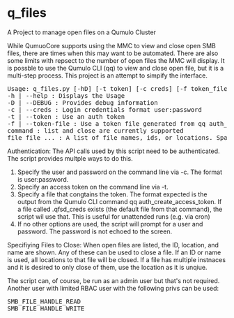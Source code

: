# q_files
A Project to manage open files on a Qumulo Cluster

While QumuoCore supports using the MMC to view and close open SMB files, there are times when this may want to be automated.  There are also some limits with repsect to the number of open files the MMC will display. 
It is possble to use the Qumulo CLI (qq) to view and close open file, but it is a multi-step process.  This project is an attempt to simpify the interface.

<pre>
Usage: q_files.py [-hD] [-t token] [-c creds] [-f token_file] command qumulo [file file ...]
-h | --help : Displays the Usage
-D | --DEBUG : Provides debug information
-c | --creds : Login credentials format user:password
-t | --token : Use an auth token
-f | --token-file : Use a token file generated from qq auth_create_token
command : list and close are currently supported
file file ... : A list of file names, ids, or locations. Space separated. [for close only]
</pre>

Authentication:
The API calls used by this script need to be authenticated.  The script provides multple ways to do this.

1. Specify the user and password on the command line via -c.  The format is user:password.
2. Specify an access token on the command line via -t.
3. Specify a file that congtains the token.  The format expected is the output from the Qumulo CLI command qq auth_create_access_token.  If a file called .qfsd_creds exists (the default file from that command), the script wil use that.  This is useful for unattended runs (e.g. via cron)
4. If no other options are used, the script will prompt for a user and password.  The password is not echoed to the screen.

Specifiying Files to Close:
When open files are listed, the ID, location, and name are shown.  Any of these can be used to close a file.  If an ID or name is used, all locations to that file will be closed.  If a file has multiple instnaces and it is desired to only close of them, use the location as it is unqiue.

The script can, of course, be run as an admin user but that's not required.  Another user with limited RBAC user with the following privs can be used:
<PRE>
SMB_FILE_HANDLE_READ
SMB_FILE_HANDLE_WRITE
</PRE>
